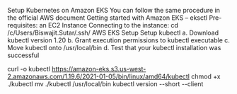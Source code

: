 Setup Kubernetes on Amazon EKS
You can follow the same procedure in the official AWS document Getting started with Amazon EKS – eksctl
Pre-requisites:  an EC2 Instance
Connecting to the instance: cd /c/Users/Biswajit.Sutar/.ssh/
AWS EKS Setup
Setup kubectl
a. Download kubectl version 1.20
b. Grant execution permissions to kubectl executable
c. Move kubectl onto /usr/local/bin
d. Test that your kubectl installation was successful

curl -o kubectl https://amazon-eks.s3.us-west-2.amazonaws.com/1.19.6/2021-01-05/bin/linux/amd64/kubectl
chmod +x ./kubectl
mv ./kubectl /usr/local/bin 
kubectl version --short --client
